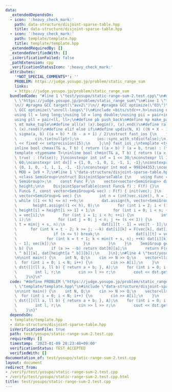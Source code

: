 ```yaml
---
data:
  _extendedDependsOn:
  - icon: ':heavy_check_mark:'
    path: data-structure/disjoint-sparse-table.hpp
    title: data-structure/disjoint-sparse-table.hpp
  - icon: ':heavy_check_mark:'
    path: template/template.hpp
    title: template/template.hpp
  _extendedRequiredBy: []
  _extendedVerifiedWith: []
  _isVerificationFailed: false
  _pathExtension: cpp
  _verificationStatusIcon: ':heavy_check_mark:'
  attributes:
    '*NOT_SPECIAL_COMMENTS*': ''
    PROBLEM: https://judge.yosupo.jp/problem/static_range_sum
    links:
    - https://judge.yosupo.jp/problem/static_range_sum
  bundledCode: "#line 1 \"test/yosupo/static-range-sum-2.test.cpp\"\n#define PROBLEM\
    \ \"https://judge.yosupo.jp/problem/static_range_sum\"\n#line 1 \"template/template.hpp\"\
    \n// #pragma GCC target(\"avx2\")\n// #pragma GCC optimize(\"O3\")\n// #pragma\
    \ GCC optimize(\"unroll-loops\")\n#include <bits/stdc++.h>\nusing namespace std;\n\
    using ll = long long;\nusing ld = long double;\nusing pii = pair<int, int>;\n\
    using pll = pair<ll, ll>;\n#define pb push_back\n#define mp make_pair\n#define\
    \ mt make_tuple\n#define all(x) (x).begin(), (x).end()\n#define rall(x) (x).rbegin(),\
    \ (x).rend()\n#define elif else if\n#define updiv(N, X) ((N + X - 1) / X)\n#define\
    \ sigma(a, b) ((a + b) * (b - a + 1) / 2)\nstruct fast_ios {\n    fast_ios() {\n\
    \        cin.tie(nullptr);\n        ios::sync_with_stdio(false);\n        cout\
    \ << fixed << setprecision(15);\n    };\n} fast_ios_;\ntemplate <typename T>\n\
    inline bool chmax(T& a, T b) { return ((a < b) ? (a = b, true) : (false)); }\n\
    template <typename T>\ninline bool chmin(T& a, T b) { return ((a > b) ? (a = b,\
    \ true) : (false)); }\nconstexpr int inf = 1 << 30;\nconstexpr ll INF = 1LL <<\
    \ 60;\nconstexpr int dx[] = {1, 0, -1, 0, 1, -1, 1, -1};\nconstexpr int dy[] =\
    \ {0, 1, 0, -1, 1, 1, -1, -1};\nconstexpr int mod = 998244353;\nconstexpr int\
    \ MOD = 1e9 + 7;\n#line 1 \"data-structure/disjoint-sparse-table.hpp\"\ntemplate\
    \ <class SemiGroup>\nstruct DisjointSparseTable {\n    using Func = function<SemiGroup(SemiGroup,\
    \ SemiGroup)>;\n    const Func F;\n    vector<vector<SemiGroup>> dat;\n    vector<int>\
    \ height;\n\n    DisjointSparseTable(const Func& f) : F(f) {}\n    DisjointSparseTable(const\
    \ Func& f, const vector<SemiGroup>& vec) : F(f) { init(vec); }\n    void init(const\
    \ vector<SemiGroup>& vec) {\n        int n = (int)vec.size(), h = 1;\n       \
    \ while ((1 << h) <= n) ++h;\n        dat.assign(h, vector<SemiGroup>(n));\n \
    \       height.assign((1 << h), 0);\n        for (int i = 2; i < (1 << h); i++)\
    \ height[i] = height[i >> 1] + 1;\n        for (int i = 0; i < n; ++i) dat[0][i]\
    \ = vec[i];\n        for (int i = 1; i < h; ++i) {\n            int s = (1 <<\
    \ i);\n            for (int j = 0; j < n; j += (s << 1)) {\n                int\
    \ t = min(j + s, n);\n                dat[i][t - 1] = vec[t - 1];\n          \
    \      for (int k = t - 2; k >= j; --k) dat[i][k] = F(vec[k], dat[i][k + 1]);\n\
    \                if (n <= t) break;\n                dat[i][t] = vec[t];\n   \
    \             for (int k = t + 1; k < min(t + s, n); ++k) dat[i][k] = F(dat[i][k\
    \ - 1], vec[k]);\n            }\n        }\n    }\n    SemiGroup get(int a, int\
    \ b) {\n        if (a >= --b) return dat[0][a];\n        return F(dat[height[a\
    \ ^ b]][a], dat[height[a ^ b]][b]);\n    }\n};\n#line 4 \"test/yosupo/static-range-sum-2.test.cpp\"\
    \n\nint main() {\n    int N, Q;\n    cin >> N >> Q;\n    vector<ll> A(N);\n  \
    \  for (int i = 0; i < N; i++) {\n        cin >> A[i];\n    }\n    DisjointSparseTable<ll>\
    \ dst([](ll a, ll b) { return a + b; }, A);\n    for (int i = 0; i < Q; i++) {\n\
    \        int l, r;\n        cin >> l >> r;\n        cout << dst.get(l, r) << endl;\n\
    \    }\n}\n"
  code: "#define PROBLEM \"https://judge.yosupo.jp/problem/static_range_sum\"\n#include\
    \ \"template/template.hpp\"\n#include \"data-structure/disjoint-sparse-table.hpp\"\
    \n\nint main() {\n    int N, Q;\n    cin >> N >> Q;\n    vector<ll> A(N);\n  \
    \  for (int i = 0; i < N; i++) {\n        cin >> A[i];\n    }\n    DisjointSparseTable<ll>\
    \ dst([](ll a, ll b) { return a + b; }, A);\n    for (int i = 0; i < Q; i++) {\n\
    \        int l, r;\n        cin >> l >> r;\n        cout << dst.get(l, r) << endl;\n\
    \    }\n}"
  dependsOn:
  - template/template.hpp
  - data-structure/disjoint-sparse-table.hpp
  isVerificationFile: true
  path: test/yosupo/static-range-sum-2.test.cpp
  requiredBy: []
  timestamp: '2023-01-09 20:23:46+09:00'
  verificationStatus: TEST_ACCEPTED
  verifiedWith: []
documentation_of: test/yosupo/static-range-sum-2.test.cpp
layout: document
redirect_from:
- /verify/test/yosupo/static-range-sum-2.test.cpp
- /verify/test/yosupo/static-range-sum-2.test.cpp.html
title: test/yosupo/static-range-sum-2.test.cpp
---
```

